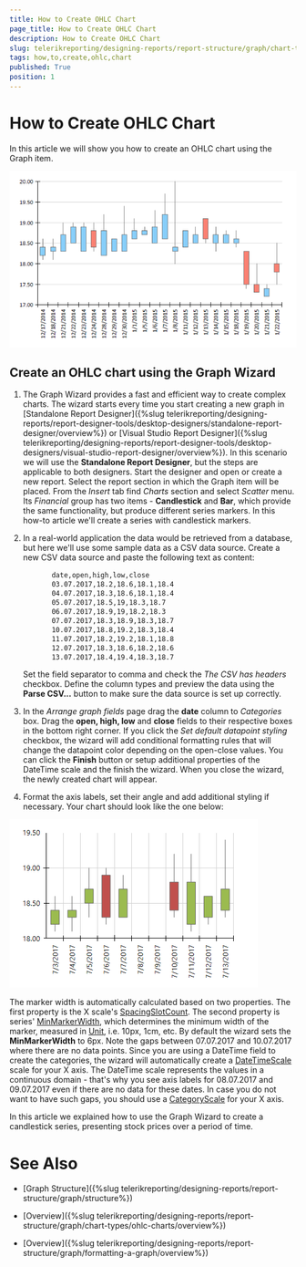 ```yaml
---
title: How to Create OHLC Chart
page_title: How to Create OHLC Chart 
description: How to Create OHLC Chart
slug: telerikreporting/designing-reports/report-structure/graph/chart-types/ohlc-charts/how-to-create-ohlc-chart
tags: how,to,create,ohlc,chart
published: True
position: 1
---
```


# How to Create OHLC Chart

In this article we will show you how to create an OHLC chart using the Graph item. 

  ![ohlc](images/Graph/OhlcChart.png)

## Create an OHLC chart using the Graph Wizard

1. The Graph Wizard provides a fast and efficient way to create complex charts. The wizard starts every time you start creating a new graph in [Standalone Report Designer]({%slug telerikreporting/designing-reports/report-designer-tools/desktop-designers/standalone-report-designer/overview%}) or [Visual Studio Report Designer]({%slug telerikreporting/designing-reports/report-designer-tools/desktop-designers/visual-studio-report-designer/overview%}). In this scenario we will use the __Standalone Report Designer__, but the steps are applicable to both designers. Start the designer and open or create a new report. Select the report section in which the Graph item will be placed. From the *Insert* tab find *Charts* section and select *Scatter* menu. Its *Financial* group has two items - __Candlestick__ and __Bar__, which provide the same functionality, but produce different series markers. In this how-to article we'll create a series with candlestick markers. 

1. In a real-world application the data would be retrieved from a database, but here we'll use some sample data as a CSV data source. Create a new CSV data source and paste the following text as content: 
    
              date,open,high,low,close
              03.07.2017,18.2,18.6,18.1,18.4
              04.07.2017,18.3,18.6,18.1,18.4
              05.07.2017,18.5,19,18.3,18.7
              06.07.2017,18.9,19,18.2,18.3
              07.07.2017,18.3,18.9,18.3,18.7
              10.07.2017,18.8,19.2,18.3,18.4
              11.07.2017,18.2,19.2,18.1,18.8
              12.07.2017,18.3,18.6,18.2,18.6
              13.07.2017,18.4,19.4,18.3,18.7
            

    Set the field separator to comma and check the *The CSV has headers* checkbox. Define the column types and preview the data using the __Parse CSV...__ button to make sure the data source is set up correctly. 

1. In the *Arrange graph fields* page drag the __date__ column to *Categories* box. Drag the __open, high, low__ and __close__ fields to their respective boxes in the bottom right corner. If you click the *Set default datapoint styling* checkbox, the wizard will add conditional formatting rules that will change the datapoint color depending on the open-close values. You can click the __Finish__ button or setup additional properties of the DateTime scale and the finish the wizard. When you close the wizard, the newly created chart will appear. 

1. Format the axis labels, set their angle and add additional styling if necessary. Your chart should look like the one below: 

  ![graph-howto-create-ohlc-chart](images/Graph/graph-howto-create-ohlc-chart.png) 
  
  The marker width is automatically calculated based on two properties. The first property is the X scale's [SpacingSlotCount](/reporting/api/Telerik.Reporting.Scale#Telerik_Reporting_Scale_SpacingSlotCount). The second property is series' [MinMarkerWidth](/reporting/api/Telerik.Reporting.OhlcSeries#Telerik_Reporting_OhlcSeries_MinMarkerWidth), which determines the minimum width of the marker, measured in [Unit](/reporting/api/Telerik.Reporting.Drawing.Unit), i.e. 10px, 1cm, etc. By default the wizard sets the __MinMarkerWidth__ to 6px. Note the gaps between 07.07.2017 and 10.07.2017 where there are no data points. Since you are using a DateTime field to create the categories, the wizard will automatically create a  [DateTimeScale](/reporting/api/Telerik.Reporting.DateTimeScale) scale for your X axis. The DateTime scale represents the values in a continuous domain - that's why you see axis labels for 08.07.2017 and 09.07.2017 even if there are no data for these dates. In case you do not want to have such gaps, you should use a  [CategoryScale](/reporting/api/Telerik.Reporting.CategoryScale) for your X axis. 

In this article we explained how to use the Graph Wizard to create a candlestick series, presenting stock prices over a period of time. 


# See Also

* [Graph Structure]({%slug telerikreporting/designing-reports/report-structure/graph/structure%})

* [Overview]({%slug telerikreporting/designing-reports/report-structure/graph/chart-types/ohlc-charts/overview%})

* [Overview]({%slug telerikreporting/designing-reports/report-structure/graph/formatting-a-graph/overview%})
